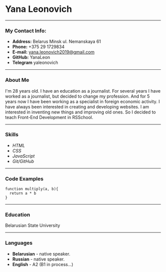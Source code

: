 # **Yana Leonovich**
------------------------------------------------------------------------
### **My Contact Info:**
* **Address:** Belarus Minsk ul. Nemanskaya 61
* **Phone:** +375 29 1729834
* **E-mail:** yana.leonovich2019@gmail.com 
* **GitHub:** YanaLeon 
* **Telegram** yaleonovich
------------------------------------------------------------------------
### **About Me**

I'm 28 years old. I have an education as a journalist. For several years I have worked as a journalist, but decided to change my profession. And for 5 years now I have been working as a specialist in foreign economic activity. I have always been interested in creating and developing websites. I am interested in inventing new things and improving old ones. So I decided to teach Front-End Development in RSSchool.

------------------------------------------------------------------------
### **Skills**
- *HTML*
- *CSS*
- *JavaScript*
- *Git/GitHub*
------------------------------------------------------------------------
### **Code Examples**
```
function multiply(a, b){
  return a * b
}
```
------------------------------------------------------------------------
### **Education**

Belarusian State University

------------------------------------------------------------------------
### **Languages**
- **Belarusian** - native speaker.
- **Russian** - native speaker.
- **English** - A2 (B1 in process…)

